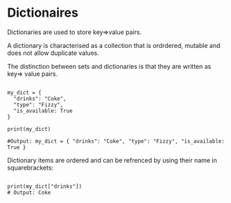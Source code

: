 # Dictionaires 

Dictionaries are used to store key=>value pairs. 

A dictionary is characterised as a collection that is ordrdered, mutable and does not allow duplicate values. 

The distinction between sets and dictionaries is that they are written as key=> value pairs. 

```

my_dict = {
  "drinks": "Coke",
  "type": "Fizzy",
  "is_available: True
}

print(my_dict)

#Output: my_dict = { "drinks": "Coke", "type": "Fizzy", "is_available: True }

```

Dictionary items are ordered and can be refrenced by using their name in squarebrackets:

```

print(my_dict["drinks"])
# Output: Coke

```

